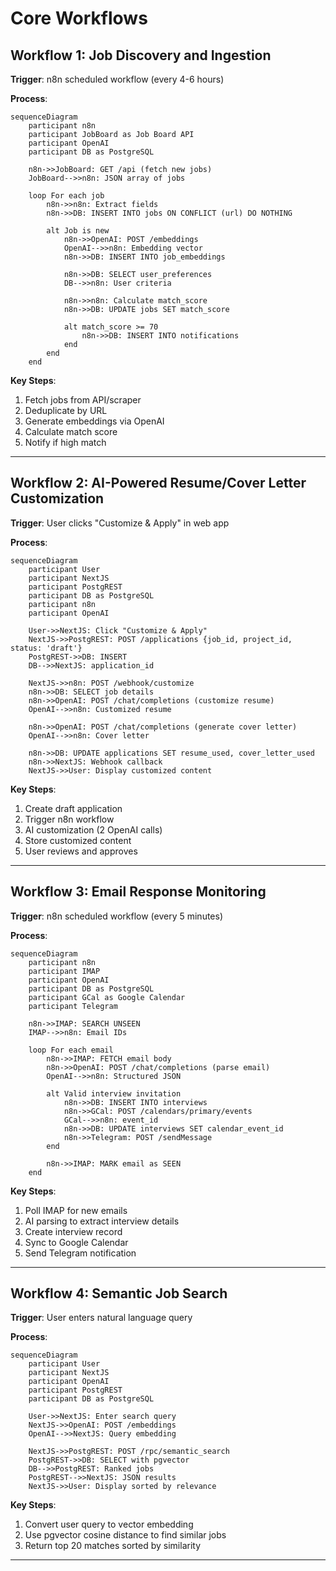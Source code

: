 # Core Workflows

## Workflow 1: Job Discovery and Ingestion

**Trigger**: n8n scheduled workflow (every 4-6 hours)

**Process**:

```mermaid
sequenceDiagram
    participant n8n
    participant JobBoard as Job Board API
    participant OpenAI
    participant DB as PostgreSQL

    n8n->>JobBoard: GET /api (fetch new jobs)
    JobBoard-->>n8n: JSON array of jobs

    loop For each job
        n8n->>n8n: Extract fields
        n8n->>DB: INSERT INTO jobs ON CONFLICT (url) DO NOTHING

        alt Job is new
            n8n->>OpenAI: POST /embeddings
            OpenAI-->>n8n: Embedding vector
            n8n->>DB: INSERT INTO job_embeddings

            n8n->>DB: SELECT user_preferences
            DB-->>n8n: User criteria

            n8n->>n8n: Calculate match_score
            n8n->>DB: UPDATE jobs SET match_score

            alt match_score >= 70
                n8n->>DB: INSERT INTO notifications
            end
        end
    end
```

**Key Steps**:
1. Fetch jobs from API/scraper
2. Deduplicate by URL
3. Generate embeddings via OpenAI
4. Calculate match score
5. Notify if high match

---

## Workflow 2: AI-Powered Resume/Cover Letter Customization

**Trigger**: User clicks "Customize & Apply" in web app

**Process**:

```mermaid
sequenceDiagram
    participant User
    participant NextJS
    participant PostgREST
    participant DB as PostgreSQL
    participant n8n
    participant OpenAI

    User->>NextJS: Click "Customize & Apply"
    NextJS->>PostgREST: POST /applications {job_id, project_id, status: 'draft'}
    PostgREST->>DB: INSERT
    DB-->>NextJS: application_id

    NextJS->>n8n: POST /webhook/customize
    n8n->>DB: SELECT job details
    n8n->>OpenAI: POST /chat/completions (customize resume)
    OpenAI-->>n8n: Customized resume

    n8n->>OpenAI: POST /chat/completions (generate cover letter)
    OpenAI-->>n8n: Cover letter

    n8n->>DB: UPDATE applications SET resume_used, cover_letter_used
    n8n->>NextJS: Webhook callback
    NextJS->>User: Display customized content
```

**Key Steps**:
1. Create draft application
2. Trigger n8n workflow
3. AI customization (2 OpenAI calls)
4. Store customized content
5. User reviews and approves

---

## Workflow 3: Email Response Monitoring

**Trigger**: n8n scheduled workflow (every 5 minutes)

**Process**:

```mermaid
sequenceDiagram
    participant n8n
    participant IMAP
    participant OpenAI
    participant DB as PostgreSQL
    participant GCal as Google Calendar
    participant Telegram

    n8n->>IMAP: SEARCH UNSEEN
    IMAP-->>n8n: Email IDs

    loop For each email
        n8n->>IMAP: FETCH email body
        n8n->>OpenAI: POST /chat/completions (parse email)
        OpenAI-->>n8n: Structured JSON

        alt Valid interview invitation
            n8n->>DB: INSERT INTO interviews
            n8n->>GCal: POST /calendars/primary/events
            GCal-->>n8n: event_id
            n8n->>DB: UPDATE interviews SET calendar_event_id
            n8n->>Telegram: POST /sendMessage
        end

        n8n->>IMAP: MARK email as SEEN
    end
```

**Key Steps**:
1. Poll IMAP for new emails
2. AI parsing to extract interview details
3. Create interview record
4. Sync to Google Calendar
5. Send Telegram notification

---

## Workflow 4: Semantic Job Search

**Trigger**: User enters natural language query

**Process**:

```mermaid
sequenceDiagram
    participant User
    participant NextJS
    participant OpenAI
    participant PostgREST
    participant DB as PostgreSQL

    User->>NextJS: Enter search query
    NextJS->>OpenAI: POST /embeddings
    OpenAI-->>NextJS: Query embedding

    NextJS->>PostgREST: POST /rpc/semantic_search
    PostgREST->>DB: SELECT with pgvector
    DB-->>PostgREST: Ranked jobs
    PostgREST-->>NextJS: JSON results
    NextJS->>User: Display sorted by relevance
```

**Key Steps**:
1. Convert user query to vector embedding
2. Use pgvector cosine distance to find similar jobs
3. Return top 20 matches sorted by similarity

---

